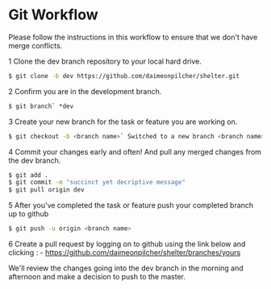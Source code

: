 # Git Workflow

Please follow the instructions in this workflow to ensure that we don't have merge conflicts.

1 Clone the dev branch repository to your local hard drive.
```sh
$ git clone -b dev https://github.com/daimeonpilcher/shelter.git
```

2 Confirm you are in the development branch.       
```sh
$ git branch` *dev
```

3 Create your new branch for the task or feature you are working on.
```sh
$ git checkout -b <branch name>` Switched to a new branch <branch name>
```

4 Commit your changes early and often! And pull any merged changes from the dev branch.
```sh
$ git add .
$ git commit -m "succinct yet decriptive message"
$ git pull origin dev
```

5 After you've completed the task or feature push your completed branch up to github
```sh
$ git push -u origin <branch name>
```

6 Create a pull request by logging on to github using the link below and clicking :
    - https://github.com/daimeonpilcher/shelter/branches/yours

We'll review the changes going into the dev branch in the morning and afternoon and make a decision to push to the master.
